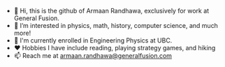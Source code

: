 - 👋 Hi, this is the github of Armaan Randhawa, exclusively for work at General Fusion.
- 👀 I’m interested in physics, math, history, computer science, and much more!
- 🌱 I'm currently enrolled in Engineering Physics at UBC.
- ❤  Hobbies I have include reading, playing strategy games, and hiking
- 📫 Reach me at armaan.randhawa@generalfusion.com

